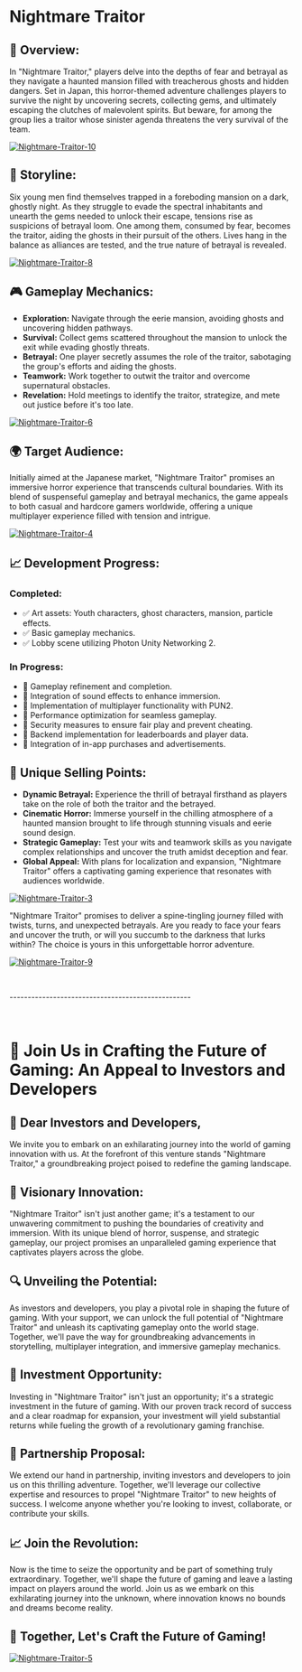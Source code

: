 # Nightmare Traitor

## 🌟 Overview:
In "Nightmare Traitor," players delve into the depths of fear and betrayal as they navigate a haunted mansion filled with treacherous ghosts and hidden dangers. Set in Japan, this horror-themed adventure challenges players to survive the night by uncovering secrets, collecting gems, and ultimately escaping the clutches of malevolent spirits. But beware, for among the group lies a traitor whose sinister agenda threatens the very survival of the team.

<p>
  <a href="https://ibb.co/BV6vyhd"><img src="https://i.ibb.co/8DxGryT/Nightmare-Traitor-10.png" alt="Nightmare-Traitor-10" border="0"></a>
</p>

## 👻 Storyline:
Six young men find themselves trapped in a foreboding mansion on a dark, ghostly night. As they struggle to evade the spectral inhabitants and unearth the gems needed to unlock their escape, tensions rise as suspicions of betrayal loom. One among them, consumed by fear, becomes the traitor, aiding the ghosts in their pursuit of the others. Lives hang in the balance as alliances are tested, and the true nature of betrayal is revealed.

<p>
  <a href="https://ibb.co/dfnfG4t"><img src="https://i.ibb.co/fXmX4d9/Nightmare-Traitor-8.png" alt="Nightmare-Traitor-8" border="0"></a>
</p>

## 🎮 Gameplay Mechanics:
- **Exploration:** Navigate through the eerie mansion, avoiding ghosts and uncovering hidden pathways.
- **Survival:** Collect gems scattered throughout the mansion to unlock the exit while evading ghostly threats.
- **Betrayal:** One player secretly assumes the role of the traitor, sabotaging the group's efforts and aiding the ghosts.
- **Teamwork:** Work together to outwit the traitor and overcome supernatural obstacles.
- **Revelation:** Hold meetings to identify the traitor, strategize, and mete out justice before it's too late.

<p>
  <a href="https://ibb.co/mv522pZ"><img src="https://i.ibb.co/LQdccKj/Nightmare-Traitor-6.png" alt="Nightmare-Traitor-6" border="0"></a>
</p>

## 🌍 Target Audience:
Initially aimed at the Japanese market, "Nightmare Traitor" promises an immersive horror experience that transcends cultural boundaries. With its blend of suspenseful gameplay and betrayal mechanics, the game appeals to both casual and hardcore gamers worldwide, offering a unique multiplayer experience filled with tension and intrigue.

<p>
  <a href="https://ibb.co/RBT8Wg0"><img src="https://i.ibb.co/JyjZPc7/Nightmare-Traitor-4.png" alt="Nightmare-Traitor-4" border="0"></a>
</p>

## 📈 Development Progress:

### Completed:
- ✅ Art assets: Youth characters, ghost characters, mansion, particle effects.
- ✅ Basic gameplay mechanics.
- ✅ Lobby scene utilizing Photon Unity Networking 2.

### In Progress:
- 📝 Gameplay refinement and completion.
- 📝 Integration of sound effects to enhance immersion.
- 📝 Implementation of multiplayer functionality with PUN2.
- 📝 Performance optimization for seamless gameplay.
- 📝 Security measures to ensure fair play and prevent cheating.
- 📝 Backend implementation for leaderboards and player data.
- 📝 Integration of in-app purchases and advertisements.

## 🌟 Unique Selling Points:
- **Dynamic Betrayal:** Experience the thrill of betrayal firsthand as players take on the role of both the traitor and the betrayed.
- **Cinematic Horror:** Immerse yourself in the chilling atmosphere of a haunted mansion brought to life through stunning visuals and eerie sound design.
- **Strategic Gameplay:** Test your wits and teamwork skills as you navigate complex relationships and uncover the truth amidst deception and fear.
- **Global Appeal:** With plans for localization and expansion, "Nightmare Traitor" offers a captivating gaming experience that resonates with audiences worldwide.

<p>
  <a href="https://ibb.co/tJP7sZL"><img src="https://i.ibb.co/CHsk7JP/Nightmare-Traitor-3.png" alt="Nightmare-Traitor-3" border="0"></a>
</p>

"Nightmare Traitor" promises to deliver a spine-tingling journey filled with twists, turns, and unexpected betrayals. Are you ready to face your fears and uncover the truth, or will you succumb to the darkness that lurks within? The choice is yours in this unforgettable horror adventure.

<p>
  <a href="https://ibb.co/mGF6Vf4"><img src="https://i.ibb.co/NsnZdcK/Nightmare-Traitor-9.png" alt="Nightmare-Traitor-9" border="0"></a>
</p>

<br/>
<p>--------------------------------------------------</p>
<br/>

# 🚀 Join Us in Crafting the Future of Gaming: An Appeal to Investors and Developers

## 🌟 Dear Investors and Developers,

We invite you to embark on an exhilarating journey into the world of gaming innovation with us. At the forefront of this venture stands "Nightmare Traitor," a groundbreaking project poised to redefine the gaming landscape.

## 🌌 Visionary Innovation:
"Nightmare Traitor" isn't just another game; it's a testament to our unwavering commitment to pushing the boundaries of creativity and immersion. With its unique blend of horror, suspense, and strategic gameplay, our project promises an unparalleled gaming experience that captivates players across the globe.

## 🔍 Unveiling the Potential:
As investors and developers, you play a pivotal role in shaping the future of gaming. With your support, we can unlock the full potential of "Nightmare Traitor" and unleash its captivating gameplay onto the world stage. Together, we'll pave the way for groundbreaking advancements in storytelling, multiplayer integration, and immersive gameplay mechanics.

## 💼 Investment Opportunity:
Investing in "Nightmare Traitor" isn't just an opportunity; it's a strategic investment in the future of gaming. With our proven track record of success and a clear roadmap for expansion, your investment will yield substantial returns while fueling the growth of a revolutionary gaming franchise.

## 🤝 Partnership Proposal:
We extend our hand in partnership, inviting investors and developers to join us on this thrilling adventure. Together, we'll leverage our collective expertise and resources to propel "Nightmare Traitor" to new heights of success. I welcome anyone whether you're looking to invest, collaborate, or contribute your skills.

## 📈 Join the Revolution:
Now is the time to seize the opportunity and be part of something truly extraordinary. Together, we'll shape the future of gaming and leave a lasting impact on players around the world. Join us as we embark on this exhilarating journey into the unknown, where innovation knows no bounds and dreams become reality.

## 🌠 Together, Let's Craft the Future of Gaming!

<p>
  <a href="https://ibb.co/X40STJ3"><img src="https://i.ibb.co/dcCGyKL/Nightmare-Traitor-5.png" alt="Nightmare-Traitor-5" border="0"></a>
</p>
